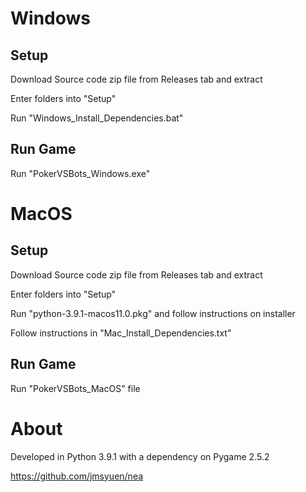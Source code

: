# Windows
## Setup
Download Source code zip file from Releases tab and extract 

Enter folders into "Setup"

Run "Windows_Install_Dependencies.bat"

## Run Game
Run "PokerVSBots_Windows.exe"


# MacOS
## Setup
Download Source code zip file from Releases tab and extract 

Enter folders into "Setup"

Run "python-3.9.1-macos11.0.pkg" and follow instructions on installer

Follow instructions in "Mac_Install_Dependencies.txt"

## Run Game
Run "PokerVSBots_MacOS" file


# About
Developed in Python 3.9.1 with a dependency on Pygame 2.5.2 

https://github.com/jmsyuen/nea

